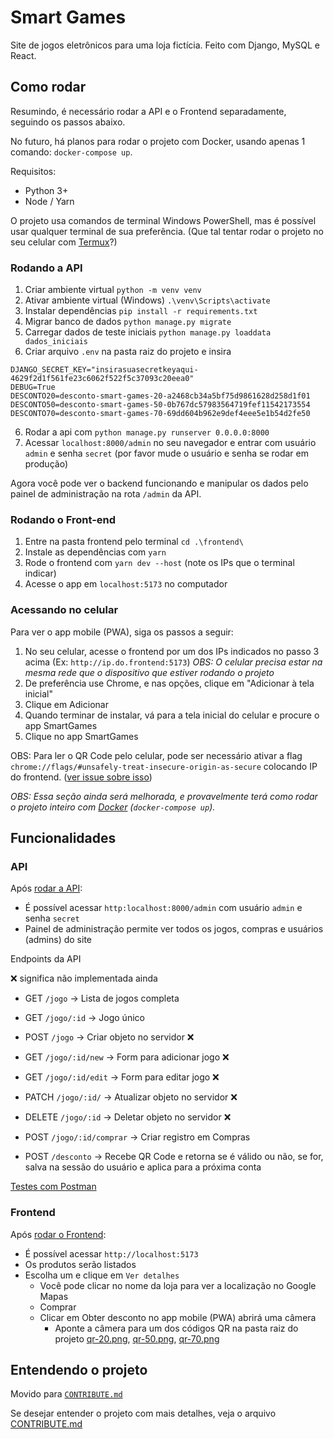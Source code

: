 # Smart Games

Site de jogos eletrônicos para uma loja fictícia. Feito com Django, MySQL e React.

## Como rodar

Resumindo, é necessário rodar a API e o Frontend separadamente, seguindo os passos abaixo. 

No futuro, há planos para rodar o projeto com Docker, usando apenas 1 comando: `docker-compose up`.

Requisitos:

- Python 3+
- Node / Yarn

O projeto usa comandos de terminal Windows PowerShell, mas é possível usar qualquer terminal de sua preferência. (Que tal tentar rodar o projeto no seu celular com [Termux](https://termux.dev/en/)?)

### Rodando a API

1. Criar ambiente virtual `python -m venv venv`
2. Ativar ambiente virtual (Windows) `.\venv\Scripts\activate`
3. Instalar dependências `pip install -r requirements.txt`
4. Migrar banco de dados `python manage.py migrate`
5. Carregar dados de teste iniciais `python manage.py loaddata dados_iniciais`
6. Criar arquivo `.env` na pasta raiz do projeto e insira

```
DJANGO_SECRET_KEY="insirasuasecretkeyaqui-4629f2d1f561fe23c6062f522f5c37093c20eea0"
DEBUG=True
DESCONTO20=desconto-smart-games-20-a2468cb34a5bf75d9861628d258d1f01
DESCONTO50=desconto-smart-games-50-0b767dc57983564719fef11542173554
DESCONTO70=desconto-smart-games-70-69dd604b962e9def4eee5e1b54d2fe50
```

6. Rodar a api com `python manage.py runserver 0.0.0.0:8000`
8. Acessar `localhost:8000/admin` no seu navegador e entrar com usuário `admin` e senha `secret` (por favor mude o usuário e senha se rodar em produção)

Agora você pode ver o backend funcionando e manipular os dados pelo painel de administração na rota `/admin` da API.

### Rodando o Front-end

1. Entre na pasta frontend pelo terminal `cd .\frontend\`
2. Instale as dependências com `yarn`
3. Rode o frontend com `yarn dev --host` (note os IPs que o terminal indicar)
4. Acesse o app em `localhost:5173` no computador

### Acessando no celular

Para ver o app mobile (PWA), siga os passos a seguir:

1. No seu celular, acesse o frontend por um dos IPs indicados no passo 3 acima (Ex: `http://ip.do.frontend:5173`) *OBS: O celular precisa estar na mesma rede que o dispositivo que estiver rodando o projeto*
2. De preferência use Chrome, e nas opções, clique em "Adicionar à tela inicial"
3. Clique em Adicionar
4. Quando terminar de instalar, vá para a tela inicial do celular e procure o app SmartGames
5. Clique no app SmartGames

OBS: Para ler o QR Code pelo celular, pode ser necessário ativar a flag `chrome://flags/#unsafely-treat-insecure-origin-as-secure` colocando IP do frontend. ([ver issue sobre isso](https://github.com/LaurenceZanotti/smart-games/issues/4))

*OBS: Essa seção ainda será melhorada, e provavelmente terá como rodar o projeto inteiro com [Docker](https://www.docker.com/) (`docker-compose up`).*

## Funcionalidades

### API

Após [rodar a API](#rodando-a-api):

- É possível acessar `http:localhost:8000/admin` com usuário `admin` e senha `secret`
- Painel de administração permite ver todos os jogos, compras e usuários (admins) do site

Endpoints da API

❌ significa não implementada ainda

- GET `/jogo` ->  Lista de jogos completa
- GET `/jogo/:id` -> Jogo único 
- POST `/jogo` -> Criar objeto no servidor ❌
- GET `/jogo/:id/new` -> Form para adicionar jogo ❌
- GET `/jogo/:id/edit` -> Form para editar jogo ❌
- PATCH `/jogo/:id/` -> Atualizar objeto no servidor ❌
- DELETE `/jogo/:id` -> Deletar objeto no servidor ❌

- POST `/jogo/:id/comprar` -> Criar registro em Compras
- POST `/desconto` -> Recebe QR Code e retorna se é válido ou não, se for, salva na sessão do usuário e aplica para a próxima conta

[Testes com Postman](https://www.postman.com/orbital-module-geoscientist-19490805/workspace/smartgamesapi)

### Frontend

Após [rodar o Frontend](#rodando-o-front-end):

- É possível acessar `http://localhost:5173`
- Os produtos serão listados
- Escolha um e clique em `Ver detalhes`
  - Você pode clicar no nome da loja para ver a localização no Google Mapas
  - Comprar
  - Clicar em Obter desconto no app mobile (PWA) abrirá uma câmera
    - Aponte a câmera para um dos códigos QR na pasta raiz do projeto [qr-20.png](qr-20.png), [qr-50.png](qr-50.png), [qr-70.png](qr-70.png)

## Entendendo o projeto

Movido para [`CONTRIBUTE.md`](CONTRIBUTE.md)

Se desejar entender o projeto com mais detalhes, veja o arquivo [CONTRIBUTE.md](CONTRIBUTE.md)